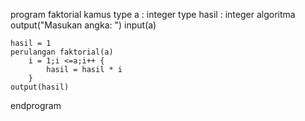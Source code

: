 program faktorial
kamus
    type a : integer
    type hasil : integer
algoritma
    output("Masukan angka: ")
    input(a)

    hasil = 1  
    perulangan faktorial(a)
        i = 1;i <=a;i++ {
            hasil = hasil * i
        }
    output(hasil)
endprogram
